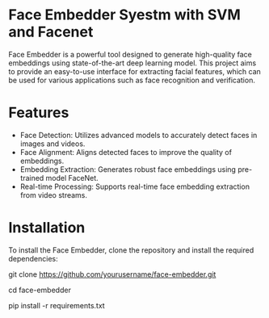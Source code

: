 # Face Embedder Syestm with SVM and Facenet
Face Embedder is a powerful tool designed to generate high-quality face embeddings using state-of-the-art deep learning model. This project aims to provide an easy-to-use interface for extracting facial features, which can be used for various applications such as face recognition and verification.

# Features
* Face Detection: Utilizes advanced models to accurately detect faces in images and videos.
* Face Alignment: Aligns detected faces to improve the quality of embeddings.
* Embedding Extraction: Generates robust face embeddings using pre-trained model FaceNet.
* Real-time Processing: Supports real-time face embedding extraction from video streams.

# Installation
To install the Face Embedder, clone the repository and install the required dependencies:

git clone https://github.com/yourusername/face-embedder.git

cd face-embedder

pip install -r requirements.txt
